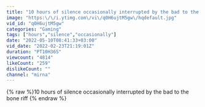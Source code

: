 ```yaml
---
title: "10 hours of silence occasionally interrupted by the bad to the bone riff"
image: "https:\/\/i.ytimg.com\/vi\/q0H6ujtM5gw\/hqdefault.jpg"
vid_id: "q0H6ujtM5gw"
categories: "Gaming"
tags: ["hours","silence","occasionally"]
date: "2022-05-10T08:41:33+03:00"
vid_date: "2022-02-23T21:19:01Z"
duration: "PT10H36S"
viewcount: "4814"
likeCount: "259"
dislikeCount: ""
channel: "mirna"
---
```

{% raw %}10 hours of silence occasionally interrupted by the bad to the bone riff {% endraw %}
